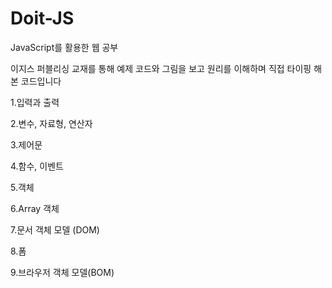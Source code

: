 # Doit-JS

JavaScript를 활용한 웹 공부

이지스 퍼블리싱 교재를 통해 예제 코드와 그림을 보고 원리를 이해하며 직접 타이핑 해본 코드입니다

1.입력과 출력

2.변수, 자료형, 연산자

3.제어문

4.함수, 이벤트

5.객체

6.Array 객체

7.문서 객체 모델 (DOM)

8.폼

9.브라우저 객체 모델(BOM)
